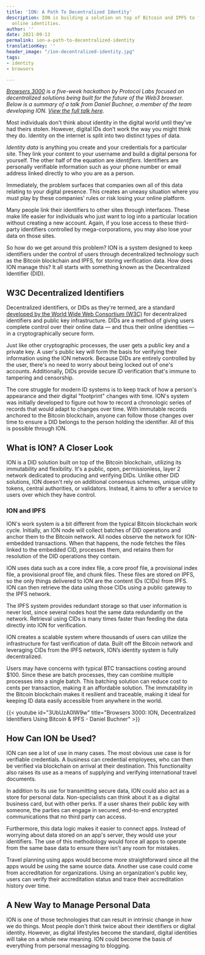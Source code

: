 ```yaml
---
title: 'ION: A Path To Decentralized Identity'
description: ION is building a solution on top of Bitcoin and IPFS to fix our fractured
  online identities.
author: ''
date: 2021-09-13
permalink: ion-a-path-to-decentralized-identity
translationKey: ''
header_image: "/ion-decentralized-identity.jpg"
tags:
- identity
- browsers

---
```

[_Browsers 3000_](https://events.protocol.ai/2021/browsers3000/) _is a five-week hackathon by Protocol Labs focused on decentralized solutions being built for the future of the Web3 browser. Below is a summary of a talk from Daniel Buchner, a member of the team developing ION._ [_View the full talk here_](https://www.youtube.com/watch?v=3UbUzA0lW9w&list=PLuhRWgmPaHtR2MDeMaiUcsBmBqpIBqFEP&index=14)_._

Most individuals don't think about identity in the digital world until they've had theirs stolen. However, digital IDs don’t work the way you might think they do. Identity on the internet is split into two distinct types of data.

_Identity data_ is anything you create and your credentials for a particular site. They link your content to your username and build a digital persona for yourself. The other half of the equation are _identifiers_. Identifiers are personally verifiable information such as your phone number or email address linked directly to who you are as a person.

Immediately, the problem surfaces that companies own all of this data relating to your digital presence. This creates an uneasy situation where you must play by these companies' rules or risk losing your online platform.

Many people link their identifiers to other sites through interfaces. These make life easier for individuals who just want to log into a particular location without creating a new account. Again, if you lose access to these third-party identifiers controlled by mega-corporations, you may also lose your data on those sites.

So how do we get around this problem? ION is a system designed to keep identifiers under the control of users through decentralized technology such as the Bitcoin blockchain and IPFS, for storing verification data. How does ION manage this? It all starts with something known as the Decentralized Identifier (DID).

## W3C Decentralized Identifiers

Decentralized identifiers, or DIDs as they're termed, are a standard [developed by the World Wide Web Consortium (W3C)](https://www.w3.org/TR/did-core/) for decentralized identifiers and public key infrastructure. DIDs are a method of giving users complete control over their online data — and thus their online identities — in a cryptographically secure form.

Just like other cryptographic processes, the user gets a public key and a private key. A user's public key will form the basis for verifying their information using the ION network. Because DIDs are entirely controlled by the user, there's no need to worry about being locked out of one's accounts. Additionally, DIDs provide secure ID verification that's immune to tampering and censorship.

The core struggle for modern ID systems is to keep track of how a person's appearance and their digital "footprint" changes with time. ION's system was initially developed to figure out how to record a chronologic series of records that would adapt to changes over time. With immutable records anchored to the Bitcoin blockchain, anyone can follow those changes over time to ensure a DID belongs to the person holding the identifier. All of this is possible through ION.

## What is ION? A Closer Look

ION is a DID solution built on top of the Bitcoin blockchain, utilizing its immutability and flexibility. It's a public, open, permissionless, layer 2 network dedicated to producing and verifying DIDs. Unlike other DID solutions, ION doesn't rely on additional consensus schemes, unique utility tokens, central authorities, or validators. Instead, it aims to offer a service to users over which they have control.

### ION and IPFS

ION's work system is a bit different from the typical Bitcoin blockchain work cycle. Initially, an ION node will collect batches of DID operations and anchor them to the Bitcoin network. All nodes observe the network for ION-embedded transactions. When that happens, the node fetches the files linked to the embedded CID, processes them, and retains them for resolution of the DID operations they contain.

ION uses data such as a core index file, a core proof file, a provisional index file, a provisional proof file, and chunk files. These files are stored on IPFS, so the only things delivered to ION are the content IDs (CIDs) from IPFS. ION can then retrieve the data using those CIDs using a public gateway to the IPFS network.

The IPFS system provides redundant storage so that user information is never lost, since several nodes host the same data redundantly on the network. Retrieval using CIDs is many times faster than feeding the data directly into ION for verification.

ION creates a scalable system where thousands of users can utilize the infrastructure for fast verification of data. Built off the Bitcoin network and leveraging CIDs from the IPFS network, ION’s identity system is fully decentralized.

Users may have concerns with typical BTC transactions costing around $100. Since these are batch processes, they can combine multiple processes into a single batch. This batching solution can reduce cost to cents per transaction, making it an affordable solution. The immutability in the Bitcoin blockchain makes it resilient and traceable, making it ideal for keeping ID data easily accessible from anywhere in the world.

{{< youtube id="3UbUzA0lW9w" title="Browsers 3000: ION, Decentralized Identifiers Using Bitcoin & IPFS - Daniel Buchner" >}}

## How Can ION be Used?

ION can see a lot of use in many cases. The most obvious use case is for verifiable credentials. A business can credential employees, who can then be verified via blockchain on arrival at their destination. This functionality also raises its use as a means of supplying and verifying international travel documents.

In addition to its use for transmitting secure data, ION could also act as a store for personal data. Non-specialists can think about it as a digital business card, but with other perks. If a user shares their public key with someone, the parties can engage in secured, end-to-end encrypted communications that no third party can access.

Furthermore, this data logic makes it easier to connect apps. Instead of worrying about data stored on an app's server, they would use your identifiers. The use of this methodology would force all apps to operate from the same base data to ensure there isn't any room for mistakes.

Travel planning using apps would become more straightforward since all the apps would be using the same source data. Another use case could come from accreditation for organizations. Using an organization's public key, users can verify their accreditation status and trace their accreditation history over time.

## A New Way to Manage Personal Data

ION is one of those technologies that can result in intrinsic change in how we do things. Most people don't think twice about their identifiers or digital identity. However, as digital lifestyles become the standard, digital identities will take on a whole new meaning. ION could become the basis of everything from personal messaging to blogging.